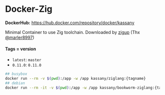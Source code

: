 # Docker-Zig

**DockerHub:** https://hub.docker.com/repository/docker/kassany

Minimal Container to use Zig toolchain. Downloaded by [zigup](https://github.com/marler8997/zigup) (Thx [@marler8997](https://github.com/marler8997))

#### Tags = version

- `latest`: `master`
- `0.11.0`: `0.11.0`

```bash
## busybox
docker run --rm -v $(pwd):/app -w /app kassany/ziglang:{tagname}
## debian
docker run --rm -it -v $(pwd):/app -w /app kassany/bookworm-ziglang:{tagname} bash
```

